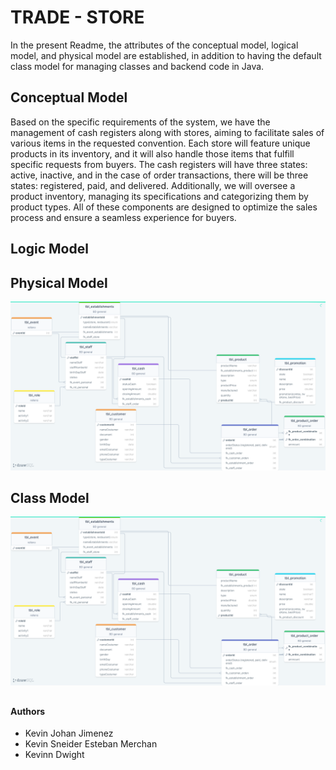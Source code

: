 # TRADE - STORE 

In the present Readme, the attributes of the conceptual model, logical model, and physical model are established, in addition to having the default class model for managing classes and backend code in Java.

## Conceptual Model 

Based on the specific requirements of the system, we have the management of cash registers along with stores, aiming to facilitate sales of various items in the requested convention. Each store will feature unique products in its inventory, and it will also handle those items that fulfill specific requests from buyers. The cash registers will have three states: active, inactive, and in the case of order transactions, there will be three states: registered, paid, and delivered.
Additionally, we will oversee a product inventory, managing its specifications and categorizing them by product types. All of these components are designed to optimize the sales process and ensure a seamless experience for buyers.


## Logic Model 



## Physical Model 

![Physical Model](./images/dataBaseStoreFixed.png)




## Class Model 
![Class Model](./images/dataBaseStoreFixed.png)


##

#### Authors 
* Kevin Johan Jimenez 
* Kevin Sneider Esteban Merchan 
* Kevinn Dwight 
